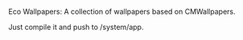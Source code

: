 Eco Wallpapers: A collection of wallpapers based on CMWallpapers. 

Just compile it and push to /system/app.